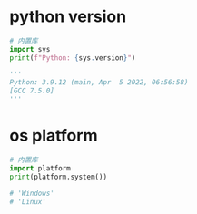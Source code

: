 # python version

```python
# 内置库
import sys
print(f"Python: {sys.version}")

'''
Python: 3.9.12 (main, Apr  5 2022, 06:56:58) 
[GCC 7.5.0]
'''
```

# os platform
```python
# 内置库
import platform
print(platform.system())

# 'Windows'
# 'Linux'
```